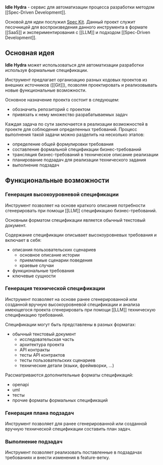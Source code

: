 **Idle Hydra** - сервис для автоматизации процесса разработки методом [[Spec-Driven Development]].

Основой для идеи послужил [Spec Kit](https://github.com/github/spec-kit). Данный проект служит песочницей для воспроизведения данного инструмента в формате [[SaaS]] и экспериментирования с [[LLM]] и подходом [[Spec-Driven Development]].

## Основная идея

**Idle Hydra** может использоваться для автоматизации разработки используя формальные спецификации.

Инструмент предлагает организацию разных кодовых проектов из внешних источников ([[Git]]), позволяя проектировать и реализовывать новые функциональные возможности.

Основное назначение проекта состоит в следующем:

- обозначить репозиторий с проектом
- привязать к нему множество разрабатываемых задач

Каждая задача по сути заключается в реализации возможностей в проекте для соблюдения определенных требований. Процесс выполнения такой задачи можно разделить на несколько этапов:

- определение общей формулировки требования
- составление формальной спецификации бизнес-требований
- трансляция бизнес-требований в техническое описание реализации
- планирование подзадач для реализации технического задания
- выполнение подзадач

## Функциональные возможности

### Генерация высокоуровневой спецификации

Инструмент позволяет на основе краткого описания потребности сгенерировать при помощи [[LLM]] спецификацию бизнес-требований.

Основным форматом спецификации является обычный текстовый документ.

Содержание спецификации описывает высокоуровневых требования и включает в себя:

- описания пользовательских сценариев
	- основное описание истории
	- приемлемые сценарии поведения
	- краевые случаи
- функциональные требования
- ключевые сущности
### Генерация технической спецификации

Инструмент позволяет на основе ранее сгенерированной или созданной вручную  высокоуровневой спецификации и анализа имеющегося проекта сгенерировать при помощи [[LLM]] техническую спецификацию требований.

Спецификации могут быть представлены в разных форматах:

- обычный текстовый документ
	- исследовательская часть
	- архитектура проекта
	- API контракты
	- тесты API контрактов
	- тесты пользовательских сценариев
	- технические детали (языки, фреймворки, ...)
 
Рассматриваются дополнительные форматы спецификаций:

- openapi
- uml
- тесты
- прочие форматы формальных спецификаций

### Генерация плана подзадач

Инструмент позволяет для ранее сгенерированной или созданной вручную технической спецификации составить план задач.

### Выполнение подзадач

Инструмент позволяет реализовать поставленные в подзадачах требованиях и внести изменения в feature-ветку.